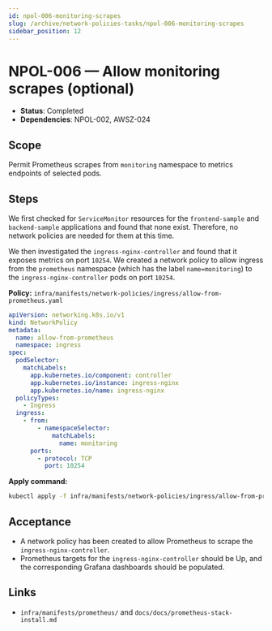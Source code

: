 ```yaml
---
id: npol-006-monitoring-scrapes
slug: /archive/network-policies-tasks/npol-006-monitoring-scrapes
sidebar_position: 12
---
```


# NPOL-006 — Allow monitoring scrapes (optional)

- **Status**: Completed
- **Dependencies**: NPOL-002, AWSZ-024

## Scope

Permit Prometheus scrapes from `monitoring` namespace to metrics endpoints of selected pods.

## Steps

We first checked for `ServiceMonitor` resources for the `frontend-sample` and `backend-sample` applications and found that none exist. Therefore, no network policies are needed for them at this time.

We then investigated the `ingress-nginx-controller` and found that it exposes metrics on port `10254`. We created a network policy to allow ingress from the `prometheus` namespace (which has the label `name=monitoring`) to the `ingress-nginx-controller` pods on port `10254`.

**Policy:** `infra/manifests/network-policies/ingress/allow-from-prometheus.yaml`

```yaml title="infra/manifests/network-policies/ingress/allow-from-prometheus.yaml"
apiVersion: networking.k8s.io/v1
kind: NetworkPolicy
metadata:
  name: allow-from-prometheus
  namespace: ingress
spec:
  podSelector:
    matchLabels:
      app.kubernetes.io/component: controller
      app.kubernetes.io/instance: ingress-nginx
      app.kubernetes.io/name: ingress-nginx
  policyTypes:
    - Ingress
  ingress:
    - from:
        - namespaceSelector:
            matchLabels:
              name: monitoring
      ports:
        - protocol: TCP
          port: 10254
```

**Apply command:**

```bash title="Apply allow-from-prometheus policy"
kubectl apply -f infra/manifests/network-policies/ingress/allow-from-prometheus.yaml --kubeconfig=$HOME/.kube/config
```

## Acceptance

- A network policy has been created to allow Prometheus to scrape the `ingress-nginx-controller`.
- Prometheus targets for the `ingress-nginx-controller` should be Up, and the corresponding Grafana dashboards should be populated.

## Links

- `infra/manifests/prometheus/` and `docs/docs/prometheus-stack-install.md`
